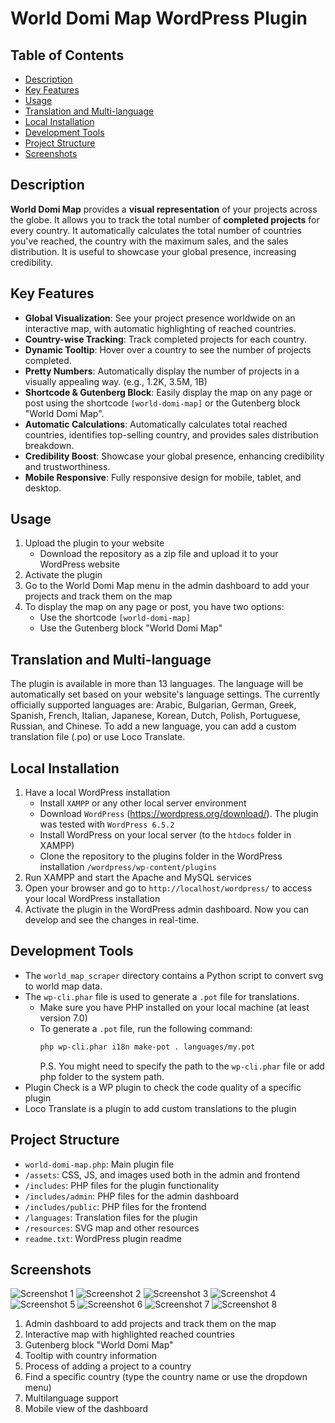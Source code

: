 # World Domi Map WordPress Plugin

## Table of Contents
- [Description](#description)
- [Key Features](#key-features)
- [Usage](#usage)
- [Translation and Multi-language](#translation-and-multi-language)
- [Local Installation](#local-installation)
- [Development Tools](#development-tools)
- [Project Structure](#project-structure)
- [Screenshots](#screenshots)

## Description
**World Domi Map** provides a **visual representation** of your projects across the globe. It allows you to track the total number of **completed projects** for every country. It automatically calculates the total number of countries you've reached, the country with the maximum sales, and the sales distribution. It is useful to showcase your global presence, increasing credibility.

## Key Features
* **Global Visualization**: See your project presence worldwide on an interactive map, with automatic highlighting of reached countries.
* **Country-wise Tracking**: Track completed projects for each country.
* **Dynamic Tooltip**: Hover over a country to see the number of projects completed.
* **Pretty Numbers**: Automatically display the number of projects in a visually appealing way. (e.g., 1.2K, 3.5M, 1B)
* **Shortcode & Gutenberg Block**: Easily display the map on any page or post using the shortcode `[world-domi-map]` or the Gutenberg block "World Domi Map".
* **Automatic Calculations**: Automatically calculates total reached countries, identifies top-selling country, and provides sales distribution breakdown.
* **Credibility Boost**: Showcase your global presence, enhancing credibility and trustworthiness.
* **Mobile Responsive**: Fully responsive design for mobile, tablet, and desktop.

## Usage
1. Upload the plugin to your website
    - Download the repository as a zip file and upload it to your WordPress website
2. Activate the plugin
3. Go to the World Domi Map menu in the admin dashboard to add your projects and track them on the map
4. To display the map on any page or post, you have two options:
    - Use the shortcode `[world-domi-map]`
    - Use the Gutenberg block "World Domi Map"

## Translation and Multi-language
The plugin is available in more than 13 languages. The language will be automatically set based on your website's language settings. The currently officially supported languages are: Arabic, Bulgarian, German, Greek, Spanish, French, Italian, Japanese, Korean, Dutch, Polish, Portuguese, Russian, and Chinese. To add a new language, you can add a custom translation file (.po) or use Loco Translate.

## Local Installation
1. Have a local WordPress installation
   - Install `XAMPP` or any other local server environment
   - Download `WordPress` (https://wordpress.org/download/). The plugin was tested with `WordPress 6.5.2`
   - Install WordPress on your local server (to the `htdocs` folder in XAMPP)
   - Clone the repository to the plugins folder in the WordPress installation `/wordpress/wp-content/plugins`
2. Run XAMPP and start the Apache and MySQL services
3. Open your browser and go to `http://localhost/wordpress/` to access your local WordPress installation
4. Activate the plugin in the WordPress admin dashboard. Now you can develop and see the changes in real-time.

## Development Tools
- The `world_map_scraper` directory contains a Python script to convert svg to world map data. 
- The `wp-cli.phar` file is used to generate a `.pot` file for translations.
  - Make sure you have PHP installed on your local machine (at least version 7.0)
  - To generate a `.pot` file, run the following command:
    ```bash
    php wp-cli.phar i18n make-pot . languages/my.pot
    ``` 
    P.S. You might need to specify the path to the `wp-cli.phar` file or add php folder to the system path.
- Plugin Check is a WP plugin to check the code quality of a specific plugin
- Loco Translate is a plugin to add custom translations to the plugin

## Project Structure
- `world-domi-map.php`: Main plugin file
- `/assets`: CSS, JS, and images used both in the admin and frontend
- `/includes`: PHP files for the plugin functionality
- `/includes/admin`: PHP files for the admin dashboard
- `/includes/public`: PHP files for the frontend
- `/languages`: Translation files for the plugin
- `/resources`: SVG map and other resources
- `readme.txt`: WordPress plugin readme

## Screenshots
![Screenshot 1](/assets/images/snapshots/1_dashboard.jpeg)
![Screenshot 2](/assets/images/snapshots/2_map.png)
![Screenshot 3](/assets/images/snapshots/3_gutenberg_block.png)
![Screenshot 4](/assets/images/snapshots/4_tooltip_info.png)
![Screenshot 5](/assets/images/snapshots/5_dynamic_country.png)
![Screenshot 6](/assets/images/snapshots/6_dynamic_search.png)
![Screenshot 7](/assets/images/snapshots/7_multilanguage.jpeg)
![Screenshot 8](/assets/images/snapshots/8_mobile_view.jpeg)

1. Admin dashboard to add projects and track them on the map
2. Interactive map with highlighted reached countries
3. Gutenberg block "World Domi Map"
4. Tooltip with country information
5. Process of adding a project to a country
6. Find a specific country (type the country name or use the dropdown menu)
7. Multilanguage support
8. Mobile view of the dashboard

